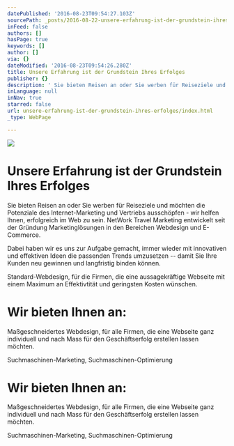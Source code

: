 ```yaml
---
datePublished: '2016-08-23T09:54:27.103Z'
sourcePath: _posts/2016-08-22-unsere-erfahrung-ist-der-grundstein-ihres-erfolges.md
inFeed: false
authors: []
hasPage: true
keywords: []
author: []
via: {}
dateModified: '2016-08-23T09:54:26.280Z'
title: Unsere Erfahrung ist der Grundstein Ihres Erfolges
publisher: {}
description: ' Sie bieten Reisen an oder Sie werben für Reiseziele und möchten die Potenziale des Internet-Marketing und Vertriebs ausschöpfen - wir helfen Ihnen, erfolgreich im Web zu sein. NetWork Travel Marketing entwickelt seit der Gründung Marketinglösungen in den Bereichen Webdesign und E-Commerce.'
inLanguage: null
inNav: true
starred: false
url: unsere-erfahrung-ist-der-grundstein-ihres-erfolges/index.html
_type: WebPage

---
```

![](https://the-grid-user-content.s3-us-west-2.amazonaws.com/6b90bf9d-2184-448c-8e2f-51445f22e0af.jpg)

# Unsere Erfahrung ist der Grundstein Ihres Erfolges

Sie bieten Reisen an oder Sie werben für Reiseziele und möchten die Potenziale des Internet-Marketing und Vertriebs ausschöpfen - wir helfen Ihnen, erfolgreich im Web zu sein. NetWork Travel Marketing entwickelt seit der Gründung Marketinglösungen in den Bereichen Webdesign und E-Commerce.

Dabei haben wir es uns zur Aufgabe gemacht, immer wieder mit innovativen und effektiven Ideen die passenden Trends umzusetzen -- damit Sie Ihre Kunden neu gewinnen und langfristig binden können.

Standard-Webdesign, für die Firmen, die eine aussagekräftige Webseite mit einem Maximum an Effektivtität und geringsten Kosten wünschen.

# Wir bieten Ihnen an:

Maßgeschneidertes Webdesign, für alle Firmen, die eine Webseite ganz individuell und nach Mass für den Geschäftserfolg erstellen lassen möchten.

Suchmaschinen-Marketing, Suchmaschinen-Optimierung

# Wir bieten Ihnen an:

Maßgeschneidertes Webdesign, für alle Firmen, die eine Webseite ganz individuell und nach Mass für den Geschäftserfolg erstellen lassen möchten.

Suchmaschinen-Marketing, Suchmaschinen-Optimierung
